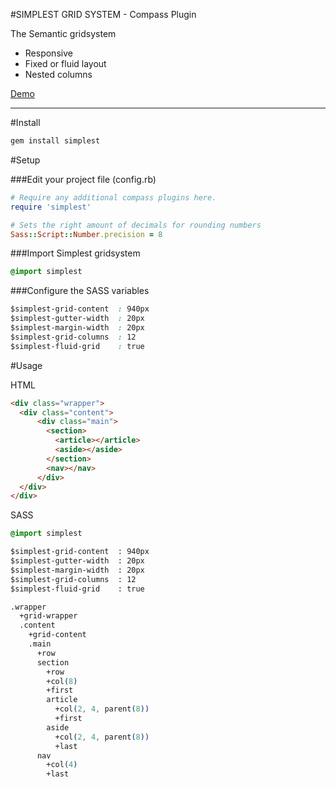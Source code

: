 #SIMPLEST GRID SYSTEM - Compass Plugin

The Semantic gridsystem

- Responsive
- Fixed or fluid layout
- Nested columns


[Demo](http://elner.github.com/simplest/)

---

#Install

```ruby
gem install simplest
```

#Setup

###Edit your project file (config.rb)

```ruby
# Require any additional compass plugins here.
require 'simplest'

# Sets the right amount of decimals for rounding numbers
Sass::Script::Number.precision = 8
```

###Import Simplest gridsystem

```css
@import simplest
```

###Configure the SASS variables

```css
$simplest-grid-content  : 940px
$simplest-gutter-width  : 20px
$simplest-margin-width  : 20px
$simplest-grid-columns  : 12
$simplest-fluid-grid    : true
```

#Usage

HTML

```html
<div class="wrapper">
  <div class="content">
      <div class="main">
        <section>
          <article></article>
          <aside></aside>
        </section>
        <nav></nav>
      </div>
  </div>
</div>
```

SASS

```css
@import simplest

$simplest-grid-content  : 940px
$simplest-gutter-width  : 20px
$simplest-margin-width  : 20px
$simplest-grid-columns  : 12
$simplest-fluid-grid    : true

.wrapper
  +grid-wrapper
  .content
    +grid-content
    .main
      +row
      section
        +row
        +col(8)
        +first
        article
          +col(2, 4, parent(8))
          +first
        aside
          +col(2, 4, parent(8))
          +last
      nav
        +col(4)
        +last
```